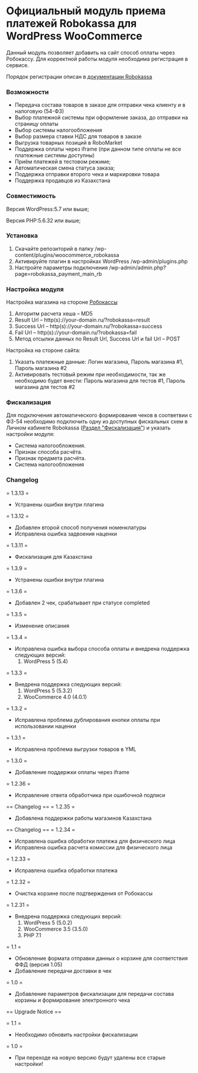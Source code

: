 # Официальный модуль приема платежей Robokassa для WordPress WooCommerce
Данный модуль позволяет добавить на сайт способ оплаты через Робокассу. 
Для корректной работы модуля необходима регистрация в сервисе.

Порядок регистрации описан в [документации Robokassa](https://docs.robokassa.ru/#7844)

### Возможности
* Передача состава товаров в заказе для отправки чека клиенту и в налоговую (54-ФЗ)
* Выбор платежной системы при оформление заказа, до отправки на страницу оплаты
* Выбор системы налогообложения
* Выбор размера ставки НДС для товаров в заказе
* Выгрузка товарных позиций в RoboMarket
* Поддержка оплаты через iframe (при данном типе оплаты не все платежные системы доступны)
* Приём платежей в тестовом режиме;
* Автоматическая смена статуса заказа;
* Поддержка отправки второго чека и маркировки товара
* Поддержка продавцов из Казахстана

### Совместимость
Версия WordPress:5.7 или выше;

Версия PHP:5.6.32 или выше;

### Установка

1. Скачайте репозиторий в папку /wp-content/plugins/woocommerce_robokassa
2. Активируйте плагин в настройках WordPress /wp-admin/plugins.php
3. Настройте параметры подключения /wp-admin/admin.php?page=robokassa_payment_main_rb

### Настройка модуля

Настройка магазина на стороне [Робокассы](https://auth.robokassa.ru/partner/Login.aspx)
1. Алгоритм расчета хеша – MD5
1. Result Url – http(s)://your-domain.ru/?robokassa=result
1. Success Url – http(s)://your-domain.ru/?robokassa=success
1. Fail Url – http(s)://your-domain.ru/?robokassa=fail
1. Метод отсылки данных по Result Url, Success Url и fail Url  – POST

Настройка на стороне сайта:
1. Указать платежные данные: Логин магазина, Пароль магазина #1, Пароль магазина #2
1. Активировать тестовый режим при необходимости, так же необходимо будет внести: Пароль магазина для тестов #1, Пароль магазина для тестов #2

### Фискализация

Для подключения автоматического формирования чеков в соответвии с ФЗ-54 необходимо подключить одну из доступных фискальных схем в Личном кабинете Robokassa ([Раздел "Фискализация"](https://partner.robokassa.ru/Fiscalization)) и указать настройки модуля:

* Система налогообложения.
* Признак способа расчёта.
* Признак предмета расчёта.
* Система налогообложения

### Changelog

= 1.3.13 =
* Устранены ошибки внутри плагина

= 1.3.12 =
* Добавлен второй способ получения номенклатуры
* Исправлена ошибка задвоения наценки

= 1.3.11 =
* Фискализация для Казахстана

= 1.3.9 =
* Устранены ошибки внутри плагина

= 1.3.6 =
* Добавлен 2 чек, срабатывает при статусе completed

= 1.3.5 =
* Изменение описания

= 1.3.4 =
* Исправлена ошибка выбора способа оплаты и внедрена поддержка следующих версий:
	1. WordPress 5 (5.4)

= 1.3.3 =
* Внедрена поддержка следующих версий:
	1. WordPress 5 (5.3.2)
	2. WooCommerce 4.0 (4.0.1)
	
= 1.3.2 =
* Исправлена проблема дублирования кнопки оплаты при использовании наценки

= 1.3.1 =
* Исправлена проблема выгрузки товаров в YML

= 1.3.0 =
* Добавление поддержки оплаты через iframe

= 1.2.36 =
* Исправление ответа обработчика при ошибочной подписи

== Changelog ==
= 1.2.35 =
* Добавлена поддержки работы магазинов Казахстана

== Changelog ==
= 1.2.34 =
* Исправлена ошибка обработки платежа для физического лица
* Исправлена ошибка расчета комиссии для физического лица

= 1.2.33 =
* Исправлена ошибка обработки платежа

= 1.2.32 =
* Очистка корзине после подтверждения от Робокассы

= 1.2.31 =
* Внедрена поддержка следующих версий:
	1. WordPress 5 (5.0.2)
	2. WooCommerce 3.5 (3.5.0)
	3. PHP 7.1

= 1.1 =
* Обновление формата отправки данных о корзине для соответствия ФФД (версия 1.05)
* Добавление передачи доставки в чек

= 1.0 =
* Добавление параметров фискализации для передачи состава корзины и формирование электронного чека

== Upgrade Notice ==

= 1.1 =
* Необходимо обновить настройки фискализации

= 1.0 =
* При переходе на новую версию будут удалены все старые настройки!
